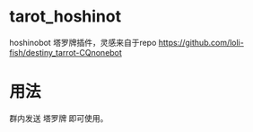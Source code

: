 # tarot_hoshinot
hoshinobot 塔罗牌插件，灵感来自于repo https://github.com/loli-fish/destiny_tarrot-CQnonebot

# 用法

群内发送 塔罗牌 即可使用。

